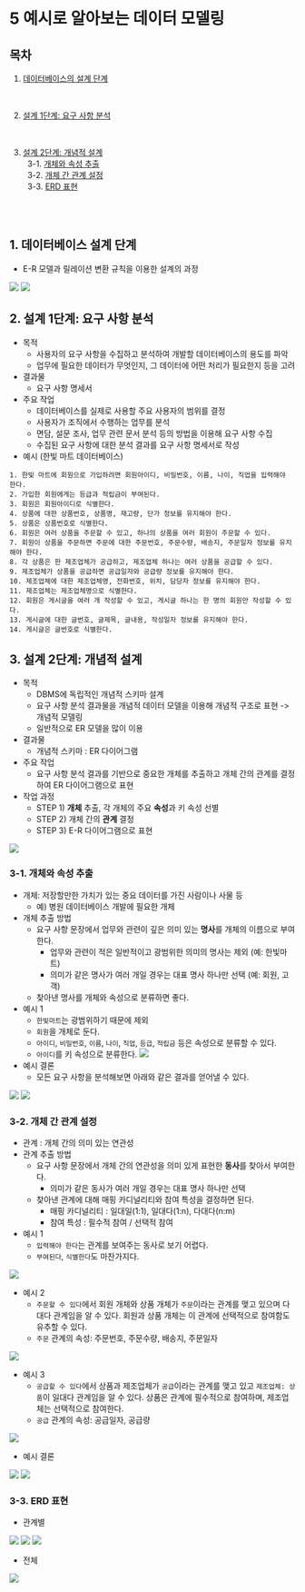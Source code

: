 # 5 예시로 알아보는 데이터 모델링

## 목차

1. [데이터베이스의 설계 단계](#1-데이터베이스의-설계-단계) <br/>

<br/>

2. [설계 1단계: 요구 사항 분석](#2-설계-1단계-요구-사항-분석) <br/>

<br/>

3. [설계 2단계: 개념적 설계](#3-설계-2단계-개념적-설계) <br/>
   &nbsp; 3-1. [개체와 속성 추출](#3-1-개체와-속성-추출) <br/>
   &nbsp; 3-2. [개체 간 관계 설정](#3-2-개체-간-관계-설정) <br/>
   &nbsp; 3-3. [ERD 표현](#3-3-erd-표현) <br/>

<br/><br/>

## 1. 데이터베이스 설계 단계

- E-R 모델과 릴레이션 변환 규칙을 이용한 설계의 과정

<img src="img/db-design1.png">

<img src="img/db-design2.png">

<br/>

## 2. 설계 1단계: 요구 사항 분석

- 목적
  - 사용자의 요구 사항을 수집하고 분석하여 개발할 데이터베이스의 용도를 파악
  - 업무에 필요한 데이터가 무엇인지, 그 데이터에 어떤 처리가 필요한지 등을 고려
- 결과물
  - 요구 사항 명세서
- 주요 작업
  - 데이터베이스를 실제로 사용할 주요 사용자의 범위를 결정
  - 사용자가 조직에서 수행하는 업무를 분석
  - 면담, 설문 조사, 업무 관련 문서 분석 등의 방법을 이용해 요구 사항 수집
  - 수집된 요구 사항에 대한 분석 결과를 요구 사항 명세서로 작성
- 예시 (한빛 마트 데이터베이스)

```
1. 한빛 마트에 회원으로 가입하려면 회원아이디, 비밀번호, 이름, 나이, 직업을 입력해야 한다.
2. 가입한 회원에게는 등급과 적립금이 부여된다.
3. 회원은 회원아이디로 식별한다.
4. 상품에 대한 상품번호, 상품명, 재고량, 단가 정보를 유지해야 한다.
5. 상품은 상품번호로 식별한다.
6. 회원은 여러 상품을 주문할 수 있고, 하나의 상품을 여러 회원이 주문할 수 있다.
7. 회원이 상품을 주문하면 주문에 대한 주문번호, 주문수량, 배송지, 주문일자 정보를 유지해야 한다.
8. 각 상품은 한 제조업체가 공급하고, 제조업체 하나는 여러 상품을 공급할 수 있다.
9. 제조업체가 상품을 공급하면 공급일자와 공급량 정보를 유지해야 한다.
10. 제조업체에 대한 제조업체명, 전화번호, 위치, 담당자 정보를 유지해야 한다.
11. 제조업체는 제조업체명으로 식별한다.
12. 회원은 게시글을 여러 개 작성할 수 있고, 게시글 하나는 한 명의 회원만 작성할 수 있다.
13. 게시글에 대한 글번호, 글제목, 글내용, 작성일자 정보를 유지해야 한다.
14. 게시글은 글번호로 식별한다.
```

## 3. 설계 2단계: 개념적 설계

- 목적
  - DBMS에 독립적인 개념적 스키마 설계
  - 요구 사항 분석 결과물을 개념적 데이터 모델을 이용해 개념적 구조로 표현 -> 개념적 모델링
  - 일반적으로 ER 모델을 많이 이용
- 결과물
  - 개념적 스키마 : ER 다이어그램
- 주요 작업
  - 요구 사항 분석 결과를 기반으로 중요한 개체를 추출하고 개체 간의 관계를 결정하여 ER 다이어그램으로 표현
- 작업 과정
  - STEP 1) **개체** 추출, 각 개체의 주요 **속성**과 키 속성 선별
  - STEP 2) 개체 간의 **관계** 결정
  - STEP 3) E-R 다이어그램으로 표현

<img src="img/concept-design1.png">

### 3-1. 개체와 속성 추출

- 개체: 저장할만한 가치가 있는 중요 데이터를 가진 사람이나 사물 등
  - 예) 병원 데이터베이스 개발에 필요한 개체
- 개체 추출 방법
  - 요구 사항 문장에서 업무와 관련이 깊은 의미 있는 **명사**를 개체의 이름으로 부여한다.
    - 업무와 관련이 적은 일반적이고 광범위한 의미의 명사는 제외 (예: 한빛마트)
    - 의미가 같은 명사가 여러 개일 경우는 대표 명사 하나만 선택 (예: 회원, 고객)
  - 찾아낸 명사를 개체와 속성으로 분류하면 좋다.
- 예시 1
  - `한빛마트`는 광범위하기 때문에 제외
  - `회원`을 개체로 둔다.
  - `아이디`, `비밀번호`, `이름`, `나이`, `직업`, `등급`, `적립금` 등은 속성으로 분류할 수 있다.
  - `아이디`를 키 속성으로 분류한다.
    <img src="img/concept-design2.png">
- 예시 결론
  - 모든 요구 사항을 분석해보면 아래와 같은 결과를 얻어낼 수 있다.

<img src="img/concept-design3.png">
<img src="img/concept-design4.png">

<br/>

### 3-2. 개체 간 관계 설정

- 관계 : 개체 간의 의미 있는 연관성
- 관계 추출 방법
  - 요구 사항 문장에서 개체 간의 연관성을 의미 있게 표현한 **동사**를 찾아서 부여한다.
    - 의미가 같은 동사가 여러 개일 경우는 대표 명사 하나만 선택
  - 찾아낸 관계에 대해 매핑 카디널리티와 참여 특성을 결정하면 된다.
    - 매핑 카디널리티 : 일대일(1:1), 일대다(1:n), 다대다(n:m)
    - 참여 특성 : 필수적 참여 / 선택적 참여
- 예시 1
  - `입력해야 한다`는 관계를 보여주는 동사로 보기 어렵다.
  - `부여된다`, `식별한다`도 마찬가지다.

<img src="img/concept-design5.png">

- 예시 2
  - `주문할 수 있다`에서 회원 개체와 상품 개체가 `주문`이라는 관계를 맺고 있으며 다대다 관계임을 알 수 있다. 회원과 상품 개체는 이 관계에 선택적으로 참여함도 유추할 수 있다.
  - `주문` 관계의 속성: 주문번호, 주문수량, 배송지, 주문일자

<img src="img/concept-design6.png">

- 예시 3
  - `공급할 수 있다`에서 상품과 제조업체가 `공급`이라는 관계를 맺고 있고 `제조업체: 상품`이 일대다 관계임을 알 수 있다. 상품은 관계에 필수적으로 참여하며, 제조업체는 선택적으로 참여한다.
  - `공급` 관계의 속성: 공급일자, 공급량

<img src="img/concept-design7.png">

- 예시 결론

<img src="img/concept-design8.png">
<img src="img/concept-design9.png">

<br/>

### 3-3. ERD 표현

- 관계별

<img src="img/concept-design10.png">
<img src="img/concept-design11.png">
<img src="img/concept-design12.png">

- 전체

<img src="img/concept-design13.png">
